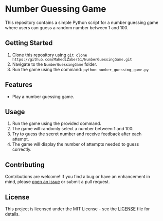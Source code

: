 # Number Guessing Game

This repository contains a simple Python script for a number guessing game where users can guess a random number between 1 and 100.

## Getting Started

1. Clone this repository using `git clone https://github.com/MahediZaber51/NumberGuessingGame.git`
2. Navigate to the `NumberGuessingGame` folder.
3. Run the game using the command: `python number_guessing_game.py`

## Features

- Play a number guessing game.

## Usage

1. Run the game using the provided command.
2. The game will randomly select a number between 1 and 100.
3. Try to guess the secret number and receive feedback after each attempt.
4. The game will display the number of attempts needed to guess correctly.

## Contributing

Contributions are welcome! If you find a bug or have an enhancement in mind, please [open an issue](https://github.com/MahediZaber51/NumberGuessingGame/issues) or submit a pull request.

## License

This project is licensed under the MIT License - see the [LICENSE](LICENSE) file for details.
